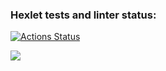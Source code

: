### Hexlet tests and linter status:
[![Actions Status](https://github.com/Yanovwork/php-project-45/workflows/hexlet-check/badge.svg)](https://github.com/Yanovwork/php-project-45/actions)

<a href="https://codeclimate.com/github/Yanovwork/php-project-45/maintainability"><img src="https://api.codeclimate.com/v1/badges/ee7a9970ede67c1ec1ea/maintainability" /></a>